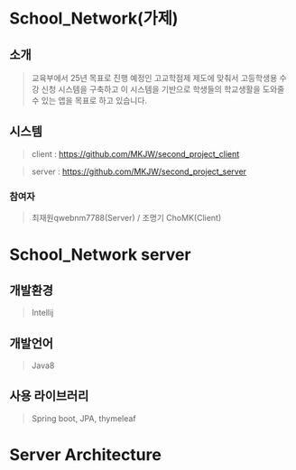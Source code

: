 # School_Network(가제)




## 소개
> 교육부에서 25년 목표로 진행 예정인 고교학점제 제도에 맞춰서 고등학생용 수강 신청 시스템을 구축하고 이 시스템을 기반으로 학생들의 학교생활을 도와줄 수 있는 앱을 목표로 하고 있습니다.




## 시스템
> client : https://github.com/MKJW/second_project_client
 
>  server : https://github.com/MKJW/second_project_server




### 참여자
> 최재원qwebnm7788(Server) / 조명기 ChoMK(Client) 




# School_Network server
## 개발환경
> Intellij
## 개발언어
> Java8
## 사용 라이브러리
> Spring boot, JPA, thymeleaf
# Server Architecture
